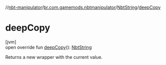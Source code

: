 //[nbt-manipulator](../../../index.md)/[br.com.gamemods.nbtmanipulator](../index.md)/[NbtString](index.md)/[deepCopy](deep-copy.md)

# deepCopy

[jvm]\
open override fun [deepCopy](deep-copy.md)(): [NbtString](index.md)

Returns a new wrapper with the current value.

